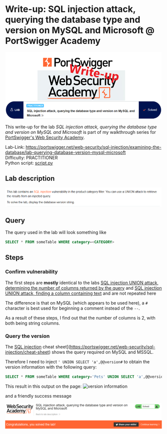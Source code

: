 # Write-up: SQL injection attack, querying the database type and version on MySQL and Microsoft @ PortSwigger Academy

![logo](img/logo.png)

This write-up for the lab *SQL injection attack, querying the database type and version on MySQL and Microsoft* is part of my walkthrough series for [PortSwigger's Web Security Academy](https://portswigger.net/web-security).

Lab-Link: <https://portswigger.net/web-security/sql-injection/examining-the-database/lab-querying-database-version-mysql-microsoft>  
Difficulty: PRACTITIONER  
Python script: [script.py](script.py)  

## Lab description

![lab_description](img/lab_description.png)

## Query

The query used in the lab will look something like

```sql
SELECT * FROM someTable WHERE category=<CATEGORY>
```

## Steps

### Confirm vulnerability

The first steps are **mostly** identical to the labs [SQL injection UNION attack, determining the number of columns returned by the query](../SQL_injection_UNION_attack,_determining_the_number_of_columns_returned_by_the_query/README.md) and [SQL injection UNION attack, finding a column containing text](../SQL_injection_UNION_attack,_finding_a_column_containing_text/README.md) and are not repeated here 

The difference is that on MySQL (which appears to be used here), a `#` character is best used for beginning a comment instead of the `--`.

As a result of these steps, I find out that the number of columns is 2, with both being string columns.

### Query the version

The [SQL injection](https://portswigger.net/web-security/sql-injection/cheat-sheet) cheat sheet](https://portswigger.net/web-security/sql-injection/cheat-sheet) shows the query required on MySQL and MSSQL.

Therefore I need to inject `' UNION SELECT 'a',@@version#` to obtain the version information with the following query:

```sql
SELECT * FROM someTable WHERE category='Pets' UNION SELECT 'a',@@version#'
```

This result in this output on the page:
![version information](img/version_information.png)

and a friendly success message

![success](img/success.png)
